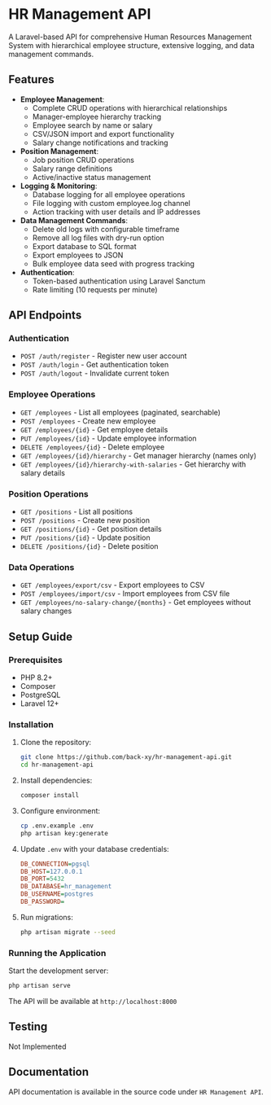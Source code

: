 # HR Management API

A Laravel-based API for comprehensive Human Resources Management System with hierarchical employee structure, extensive logging, and data management commands.

## Features

- **Employee Management**:
  - Complete CRUD operations with hierarchical relationships
  - Manager-employee hierarchy tracking
  - Employee search by name or salary
  - CSV/JSON import and export functionality
  - Salary change notifications and tracking
- **Position Management**:
  - Job position CRUD operations
  - Salary range definitions
  - Active/inactive status management
- **Logging & Monitoring**:
  - Database logging for all employee operations
  - File logging with custom employee.log channel
  - Action tracking with user details and IP addresses
- **Data Management Commands**:
  - Delete old logs with configurable timeframe
  - Remove all log files with dry-run option
  - Export database to SQL format
  - Export employees to JSON
  - Bulk employee data seed with progress tracking
- **Authentication**:
  - Token-based authentication using Laravel Sanctum
  - Rate limiting (10 requests per minute)

## API Endpoints

### Authentication
- `POST /auth/register` - Register new user account
- `POST /auth/login` - Get authentication token
- `POST /auth/logout` - Invalidate current token

### Employee Operations
- `GET /employees` - List all employees (paginated, searchable)
- `POST /employees` - Create new employee
- `GET /employees/{id}` - Get employee details
- `PUT /employees/{id}` - Update employee information
- `DELETE /employees/{id}` - Delete employee
- `GET /employees/{id}/hierarchy` - Get manager hierarchy (names only)
- `GET /employees/{id}/hierarchy-with-salaries` - Get hierarchy with salary details

### Position Operations
- `GET /positions` - List all positions
- `POST /positions` - Create new position
- `GET /positions/{id}` - Get position details
- `PUT /positions/{id}` - Update position
- `DELETE /positions/{id}` - Delete position

### Data Operations
- `GET /employees/export/csv` - Export employees to CSV
- `POST /employees/import/csv` - Import employees from CSV file
- `GET /employees/no-salary-change/{months}` - Get employees without salary changes

## Setup Guide

### Prerequisites
- PHP 8.2+
- Composer
- PostgreSQL
- Laravel 12+

### Installation

1. Clone the repository:
   ```bash
   git clone https://github.com/back-xy/hr-management-api.git
   cd hr-management-api
   ```

2. Install dependencies:
   ```bash
   composer install
   ```

3. Configure environment:
   ```bash
   cp .env.example .env
   php artisan key:generate
   ```

4. Update `.env` with your database credentials:
   ```ini
   DB_CONNECTION=pgsql
   DB_HOST=127.0.0.1
   DB_PORT=5432
   DB_DATABASE=hr_management
   DB_USERNAME=postgres
   DB_PASSWORD=
   ```

5. Run migrations:
   ```bash
   php artisan migrate --seed
   ```

### Running the Application

Start the development server:
```bash
php artisan serve
```

The API will be available at `http://localhost:8000`

## Testing

Not Implemented

## Documentation

API documentation is available in the source code under `HR Management API`.